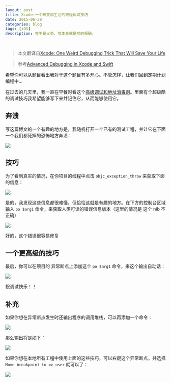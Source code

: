 ```yaml
---
layout: post
title: Xcode:一个改变你生活的奇怪调试技巧
date: 2015-06-30
categories: blog
tags: [iOS]
description: 写不是义务，写本身就是写的报酬。

---
```


> 本文翻译自[Xcode: One Weird Debugging Trick That Will Save Your Life][1]

> 参考[Advanced Debugging in Xcode and Swift][2]

希望你可以从题目看出我对于这个题目有多开心。不管怎样，让我们回到定期计划编程中...

在过去的几天里，我一直在早餐时看这个[高级调试和地址消毒剂][3]。里面有个超级酷的调试技巧我希望能够写下来并记住它，从而能够使用它。

## 奔溃

写这篇博文的一个有趣的地方是，我随机打开一个已有的测试工程，并让它在下面一个我们都死掉的恐怖地方奔溃：

![][4]

## 技巧

为了看到真实的情况，在你项目的线程中点击 `objc_exception_throw` 来获取下面的信息：

![][5]

是的，我发现这些信息都很难懂，但恰恰这就是有趣的地方。在下方的控制台区域输入 `po $arg1` 命令，来获取人类可读的错误信息版本（这里的情况是 这个 nib 不正确）

![][6]

好的，这个错误很容易修复

## 一个更高级的技巧

最后，你可以在项目的 异常断点上添加这个 `po $arg1` 命令，来这个输出自动话：

![][7]

祝调试快乐！！

## 补充

如果你想在异常断点发生时还输出程序的调用堆栈，可以再添加一个命令：

![][8]

那么输出将是如下：

![][9]

如果你想在本地所有工程中使用上面的这些技巧，可以右键这个异常断点，并选择 `Move breakpoint to => user` 就可以了：

![][10]

 [1]: http://natashatherobot.com/xcode-debugging-trick
 [2]: http://www.funky-monkey.nl/blog/2015/07/advanced-debugging-in-xcode-and-swift/
 [3]: https://developer.apple.com/videos/wwdc/2015/?id=413
 [4]: /assets/images/2015/06-30-1.png
 [5]: /assets/images/2015/06-30-2.png
 [6]: /assets/images/2015/06-30-3.png
 [7]: /assets/images/2015/06-30-4.png
 [8]: /assets/images/2015/06-30-5.png
 [9]: /assets/images/2015/06-30-6.png
 [10]: /assets/images/2015/06-30-7.png
